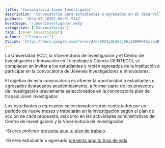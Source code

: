 ```yaml
---
title: 'Convocatoria Joven Investigador'
description: 'Convocatoria para estudiantes o egresados en el desarrollo de un proyecto único.'
pubDate: '2024-07-18T01:09:01.514Z'
heroImage: '/JovenInvestigador.webp'
categories: ['Convocatorias']
tags: [Joven Investigador]
author: '["Ceintecci"]'
CVLink: 'https://docs.google.com/forms/d/e/1FAIpQLSe3j5Gy1680FH1hxlbmHtrrjogy_qEVk2zqYQl-98HkFRm7vw/formrestricted'
---
```


La Universidad ECCI, la Vicerrectoría de Investigación y el Centro de Investigación e Innovación en Tecnología y Ciencia CEINTECCI, se complacen en invitar a los estudiantes y recién egresados de la institución a participar en la convocatoria de Jóvenes Investigadores e Innovadores. 

El objetivo de esta convocatoria es ofrecer la oportunidad a estudiantes o egresados destacados académicamente, a formar parte de los proyectos de investigación previamente seleccionados en la convocatoria plan de trabajo joven investigador.

Los estudiantes o egresados seleccionados serán contratados por un período de nueve meses y trabajarán en la investigación según el plan de acción de cada propuesta, así como en las actividades administrativas del Centro de Investigación y la Vicerrectoría de Investigación.

-Si eres profesor <a href="https://docs.google.com/forms/d/e/1FAIpQLScHCVYknY0Ho-CVAzZkrX8g0NgEUxgKc5AF9nJiiVDvIOLbrQ/closedform" target="_blank">presenta aquí tu plan de trabajo</a>.

-Si eres estudiante o egresado <a href="https://docs.google.com/forms/d/e/1FAIpQLSe3j5Gy1680FH1hxlbmHtrrjogy_qEVk2zqYQl-98HkFRm7vw/closedform" target="_blank">presenta aquí tu hoja de vida</a>.


